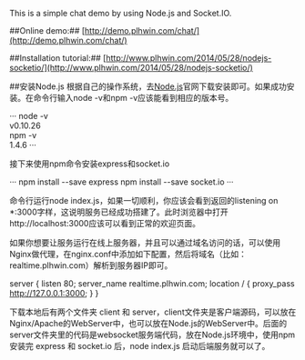 This is a simple chat demo by using Node.js and Socket.IO.


##Online demo:##
  [http://demo.plhwin.com/chat/](http://demo.plhwin.com/chat/)



##Installation tutorial:##
  [http://www.plhwin.com/2014/05/28/nodejs-socketio/](http://www.plhwin.com/2014/05/28/nodejs-socketio/)

##安装Node.js
  根据自己的操作系统，去[Node.js](https://nodejs.org/download/)官网下载安装即可。如果成功安装。在命令行输入node -v和npm -v应该能看到相应的版本号。
  
  ···
  node -v  
  v0.10.26  
  npm -v  
  1.4.6
  ···
  
  接下来使用npm命令安装express和socket.io
  
  ···
  npm install --save express
  npm install --save socket.io
  ···
  
  命令行运行node index.js，如果一切顺利，你应该会看到返回的listening on *:3000字样，这说明服务已经成功搭建了。此时浏览器中打开http://localhost:3000应该可以看到正常的欢迎页面。
  
  如果你想要让服务运行在线上服务器，并且可以通过域名访问的话，可以使用Nginx做代理，在nginx.conf中添加如下配置，然后将域名（比如：realtime.plhwin.com）解析到服务器IP即可。
  
  server
  {
    listen       80;
    server_name  realtime.plhwin.com;
    location / {
      proxy_pass http://127.0.0.1:3000;
    }
  } 
  
  下载本地后有两个文件夹 client 和 server，client文件夹是客户端源码，可以放在Nginx/Apache的WebServer中，也可以放在Node.js的WebServer中。后面的server文件夹里的代码是websocket服务端代码，放在Node.js环境中，使用npm安装完 express 和 socket.io 后，node index.js 启动后端服务就可以了。
